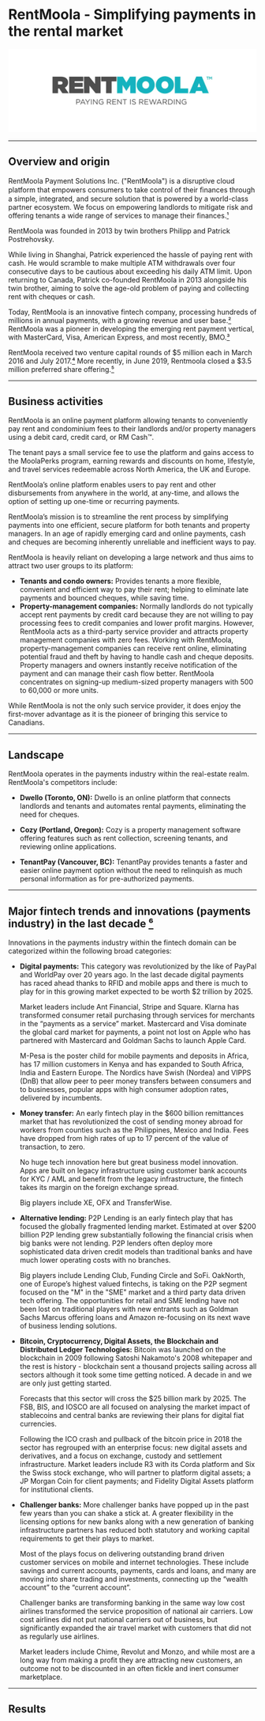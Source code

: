 # RentMoola - Simplifying payments in the rental market
![image](header.jpg)

---

## Overview and origin

RentMoola Payment Solutions Inc. ("RentMoola") is a disruptive cloud platform that empowers consumers to take control of their ﬁnances through a simple, integrated, and secure solution that is powered by a world-class partner ecosystem. We focus on empowering landlords to mitigate risk and offering tenants a wide range of services to manage their finances.[¹](https://rentmoola.com/)

RentMoola was founded in 2013 by twin brothers Philipp and Patrick Postrehovsky.

While living in Shanghai, Patrick experienced the hassle of paying rent with cash. He would scramble to make multiple ATM withdrawals over four consecutive days to be cautious about exceeding his daily ATM limit. Upon returning to Canada, Patrick co-founded RentMoola in 2013 alongside his twin brother, aiming to solve the age-old problem of paying and collecting rent with cheques or cash.

Today, RentMoola is an innovative fintech company, processing hundreds of millions in annual payments, with a growing revenue and user base.[²](https://rentmoola.com/press/releases/rentmoola-co-founder-to-step-down-as-ceo) RentMoola was a pioneer in developing the emerging rent payment vertical, with MasterCard, Visa, American Express, and most recently, BMO.[³](https://www.prnewswire.com/news-releases/optimal-payments-partners-with-rentmoola-to-digitize-the-rental-market-506607391.html)

RentMoola received two venture capital rounds of $5 million each in March 2016 and July 2017.[⁴](https://www.crunchbase.com/organization/rentmoola/company_financials) More recently, in June 2019, Rentmoola closed a $3.5 million preferred share offering.[⁵](https://rentmoola.com/press/releases/rentmoola-closes-preferred-share-offering)

---

## Business activities

RentMoola is an online payment platform allowing tenants to conveniently pay rent and condominium fees to their landlords and/or property managers using a debit card, credit card, or RM Cash™.

The tenant pays a small service fee to use the platform and gains access to the MoolaPerks program, earning rewards and discounts on home, lifestyle, and travel services redeemable across North America, the UK and Europe.

RentMoola’s online platform enables users to pay rent and other disbursements from anywhere in the world, at any-time, and allows the option of setting up one-time or recurring payments.

RentMoola’s mission is to streamline the rent process by simplifying payments into one efficient, secure platform for both tenants and property managers. In an age of rapidly emerging card and online payments, cash and cheques are becoming inherently unreliable and inefficient ways to pay.

RentMoola is heavily reliant on developing a large network and thus aims to attract two user groups to its platform:

* **Tenants and condo owners:** Provides tenants a more flexible, convenient and efficient way to pay their rent; helping to eliminate late payments and bounced cheques, while saving time.
* **Property-management companies:** Normally landlords do not typically accept rent payments by credit card because they are not willing to pay processing fees to credit companies and lower profit margins. However, RentMoola acts as a third-party service provider and attracts property management companies with zero fees. Working with RentMoola, property-management companies can receive rent online, eliminating potential fraud and theft by having to handle cash and cheque deposits. Property managers and owners instantly receive notification of the payment and can manage their cash flow better. RentMoola concentrates on signing-up medium-sized property managers with 500 to 60,000 or more units.

While RentMoola is not the only such service provider, it does enjoy the first-mover advantage as it is the pioneer of bringing this service to Canadians.

---

## Landscape

RentMoola operates in the payments industry within the real-estate realm. RentMoola's competitors include:

* **Dwello (Toronto, ON):** Dwello is an online platform that connects landlords and tenants and automates rental payments, eliminating the need for cheques.

* **Cozy (Portland, Oregon):** Cozy is a property management software offering features such as rent collection, screening tenants, and reviewing online applications.

* **TenantPay (Vancouver, BC):** TenantPay provides tenants a faster and easier online payment option without the need to relinquish as much personal information as for pre-authorized payments.

---

## Major fintech trends and innovations (payments industry) in the last decade [⁶](https://www.forbes.com/sites/lawrencewintermeyer/2019/12/26/ten-years-of-fintech-megatrends-for-the-next-decade/)

Innovations in the payments industry within the fintech domain can be categorized within the following broad categories:

* **Digital payments:** This category was revolutionized by the like of PayPal and WorldPay over 20 years ago. In the last decade digital payments has raced ahead thanks to RFID and mobile apps and there is much to play for in this growing market expected to be worth $2 trillion by 2025.

    Market leaders include Ant Financial, Stripe and Square. Klarna has transformed consumer retail purchasing through services for merchants in the “payments as a service” market. Mastercard and Visa dominate the global card market for payments, a point not lost on Apple who has partnered with Mastercard and Goldman Sachs to launch Apple Card.

    M-Pesa is the poster child for mobile payments and deposits in Africa, has 17 million customers in Kenya and has expanded to South Africa, India and Eastern Europe. The Nordics have Swish (Nordea) and VIPPS (DnB) that allow peer to peer money transfers between consumers and to businesses, popular apps with high consumer adoption rates, delivered by incumbents.

* **Money transfer:** An early fintech play in the $600 billion remittances market that has revolutionized the cost of sending money abroad for workers from counties such as the Philippines, Mexico and India. Fees have dropped from high rates of up to 17 percent of the value of transaction, to zero.

    No huge tech innovation here but great business model innovation. Apps are built on legacy infrastructure using customer bank accounts for KYC / AML and benefit from the legacy infrastructure, the fintech takes its margin on the foreign exchange spread.

    Big players include XE, OFX and TransferWise.

* **Alternative lending:** P2P Lending is an early fintech play that has focused the globally fragmented lending market. Estimated at over $200 billion P2P lending grew substantially following the financial crisis when big banks were not lending. P2P lenders often deploy more sophisticated data driven credit models than traditional banks and have much lower operating costs with no branches.

    Big players include Lending Club, Funding Circle and SoFi. OakNorth, one of Europe’s highest valued fintechs, is taking on the P2P segment focused on the "M" in the "SME" market and a third party data driven tech offering. The opportunities for retail and SME lending have not been lost on traditional players with new entrants such as Goldman Sachs Marcus offering loans and Amazon re-focusing on its next wave of business lending solutions.

* **Bitcoin, Cryptocurrency, Digital Assets, the Blockchain and Distributed Ledger Technologies:** Bitcoin was launched on the blockchain in 2009 following Satoshi Nakamoto's 2008 whitepaper and the rest is history - blockchain sent a thousand projects sailing across all sectors although it took some time getting noticed. A decade in and we are only just getting started.

    Forecasts that this sector will cross the $25 billion mark by 2025. The FSB, BIS, and IOSCO are all focused on analysing the market impact of stablecoins and central banks are reviewing their plans for digital fiat currencies.

    Following the ICO crash and pullback of the bitcoin price in 2018 the sector has regrouped with an enterprise focus: new digital assets and derivatives, and a focus on exchange, custody and settlement infrastructure. Market leaders include R3 with its Corda platform and Six the Swiss stock exchange, who will partner to platform digital assets; a JP Morgan Coin for client payments; and Fidelity Digital Assets platform for institutional clients.

* **Challenger banks:** More challenger banks have popped up in the past few years than you can shake a stick at. A greater flexibility in the licensing options for new banks along with a new generation of banking infrastructure partners has reduced both statutory and working capital requirements to get their plays to market.

    Most of the plays focus on delivering outstanding brand driven customer services on mobile and internet technologies. These include savings and current accounts, payments, cards and loans, and many are moving into share trading and investments, connecting up the “wealth account” to the “current account”.

    Challenger banks are transforming banking in the same way low cost airlines transformed the service proposition of national air carriers. Low cost airlines did not put national carriers out of business, but significantly expanded the air travel market with customers that did not as regularly use airlines.

    Market leaders include Chime, Revolut and Monzo, and while most are a long way from making a profit they are attracting new customers, an outcome not to be discounted in an often fickle and inert consumer marketplace.

---

## Results

